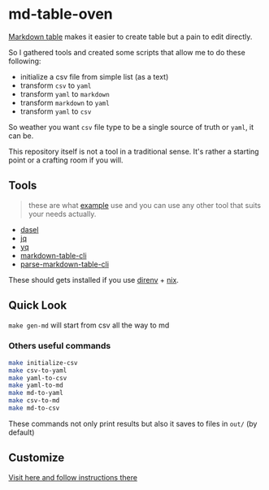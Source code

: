 # md-table-oven

[Markdown table](https://docs.github.com/en/get-started/writing-on-github/working-with-advanced-formatting/organizing-information-with-tables) makes it easier to create table but a pain to edit directly.

So I gathered tools and created some scripts that allow me to do these following:
- initialize a csv file from simple list (as a text)
- transform `csv` to `yaml`
- transform `yaml` to `markdown`
- transform `markdown` to `yaml`
- transform `yaml` to `csv`

So weather you want `csv` file type to be a single source of truth or `yaml`, it can be.

This repository itself is not a tool in a traditional sense.
It's rather a starting point or a crafting room if you will.

## Tools
> these are what [example](./example) use and you can use any other tool that suits your needs actually.

- [dasel](https://github.com/TomWright/dasel)
- [jq](https://stedolan.github.io/jq/)
- [yq](https://mikefarah.gitbook.io/yq/)
- [markdown-table-cli](https://github.com/raine/markdown-table-cli)
- [parse-markdown-table-cli](https://www.npmjs.com/package/parse-markdown-table-cli)

These should gets installed if you use [direnv](https://direnv.net/) + [nix](https://github.com/NixOS/nix).

## Quick Look
`make gen-md` will start from csv all the way to md

### Others useful commands
```bash
make initialize-csv
make csv-to-yaml
make yaml-to-csv
make yaml-to-md
make md-to-yaml
make csv-to-md
make md-to-csv
```

These commands not only print results but also it saves to files in `out/` (by default)

## Customize
[Visit here and follow instructions there](./yours/README.md#start-crafting)
